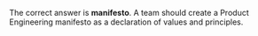The correct answer is **manifesto**. A team should create a Product Engineering manifesto as a declaration of values and principles.